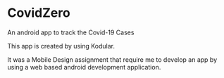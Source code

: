 # CovidZero
An android app to track the Covid-19 Cases

This app is created by using Kodular. 

It was a Mobile Design assignment that require me to develop an app by using a web based android development application.
